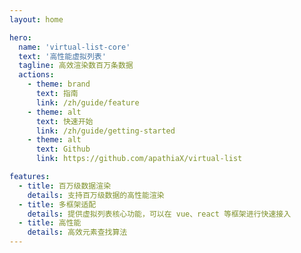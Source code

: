 ```yaml
---
layout: home

hero:
  name: 'virtual-list-core'
  text: '高性能虚拟列表'
  tagline: 高效渲染数百万条数据
  actions:
    - theme: brand
      text: 指南
      link: /zh/guide/feature
    - theme: alt
      text: 快速开始
      link: /zh/guide/getting-started
    - theme: alt
      text: Github
      link: https://github.com/apathiaX/virtual-list

features:
  - title: 百万级数据渲染
    details: 支持百万级数据的高性能渲染
  - title: 多框架适配
    details: 提供虚拟列表核心功能，可以在 vue、react 等框架进行快速接入
  - title: 高性能
    details: 高效元素查找算法
---
```

